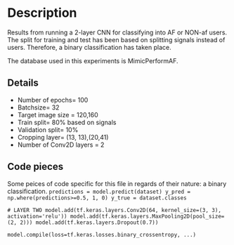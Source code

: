 # Description
Results from running a 2-layer CNN for classifying into AF or NON-af users. The split for training and test has been based on splitting signals instead of users. 
Therefore, a binary classification has taken place. 

The database used in this experiments is MimicPerformAF.
## Details
* Number of epochs= 100
* Batchsize= 32
* Target image size = 120,160
* Train split= 80% based on signals
* Validation split= 10%
* Cropping layer= (13, 13),(20,41)
* Number of Conv2D layers = 2

## Code pieces
Some peices of code specific for this file in regards of their nature: a binary classification.
``
    predictions = model.predict(dataset)
    y_pred = np.where(predictions>=0.5, 1, 0)
    y_true = dataset.classes
 ``

``
    # LAYER TWO
    model.add(tf.keras.layers.Conv2D(64, kernel_size=(3, 3), activation='relu'))
    model.add(tf.keras.layers.MaxPooling2D(pool_size=(2, 2)))
    model.add(tf.keras.layers.Dropout(0.7))
``

``
    model.compile(loss=tf.keras.losses.binary_crossentropy, ...)
``

